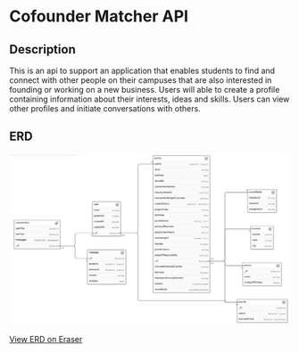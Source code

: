 # Cofounder Matcher API

## Description

This is an api to support an application that enables students to find and connect with other people on their campuses that are also interested in founding or working on a new business. Users will able to create a profile containing information about their interests, ideas and skills. Users can view other profiles and initiate conversations with others.

## ERD

![ERD](./images/ERD_Cofounder_Matcher.png)

[View ERD on Eraser](https://app.eraser.io/workspace/mBdlNoMANSN8HNMNumZn)

